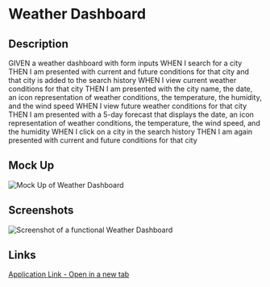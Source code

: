 # Weather Dashboard

## Description
GIVEN a weather dashboard with form inputs
WHEN I search for a city
THEN I am presented with current and future conditions for that city and that city is added to the search history
WHEN I view current weather conditions for that city
THEN I am presented with the city name, the date, an icon representation of weather conditions, the temperature, the humidity, and the wind speed
WHEN I view future weather conditions for that city
THEN I am presented with a 5-day forecast that displays the date, an icon representation of weather conditions, the temperature, the wind speed, and the humidity
WHEN I click on a city in the search history
THEN I am again presented with current and future conditions for that city

## Mock Up
<img src="./assets/images/06-server-side-apis-homework-demo.gif" alt="Mock Up of Weather Dashboard"/>

## Screenshots
<img src="./assets/images/?????????????.png" alt="Screenshot of a functional Weather Dashboard"/>

## Links
[Application Link - Open in a new tab](https://jpascual007.github.io/EDX-homework06/)
